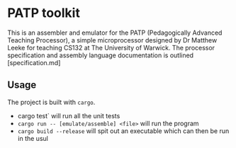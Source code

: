 # PATP toolkit

This is an assembler and emulator for the PATP (Pedagogically Advanced Teaching Processor), a simple microprocessor designed by Dr Matthew Leeke for teaching CS132 at The University of Warwick. The processor specification and assembly language documentation is outlined [specification.md]

## Usage

The project is built with `cargo`.

- cargo test` will run all the unit tests
- `cargo run -- [emulate/assemble] <file>` will run the program
- `cargo build --release` will spit out an executable which can then be run in the usul
